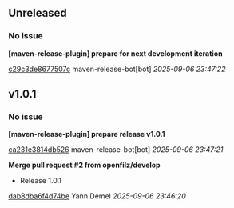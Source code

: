 ## Unreleased
### No issue

**[maven-release-plugin] prepare for next development iteration**


[c29c3de8677507c](https://github.com/openfilz/openfilz-core/commit/c29c3de8677507c) maven-release-bot[bot] *2025-09-06 23:47:22*


## v1.0.1
### No issue

**[maven-release-plugin] prepare release v1.0.1**


[ca231e3814db526](https://github.com/openfilz/openfilz-core/commit/ca231e3814db526) maven-release-bot[bot] *2025-09-06 23:47:21*

**Merge pull request #2 from openfilz/develop**

 * Release 1.0.1

[dab8dba6f4d74be](https://github.com/openfilz/openfilz-core/commit/dab8dba6f4d74be) Yann Demel *2025-09-06 23:46:20*


